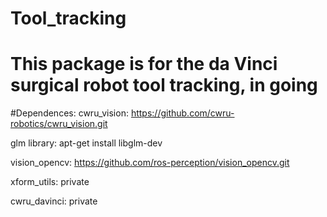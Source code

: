 # Tool_tracking
# This package is for the da Vinci surgical robot tool tracking, in going

#Dependences:
cwru_vision: https://github.com/cwru-robotics/cwru_vision.git

glm library: apt-get install libglm-dev

vision_opencv: https://github.com/ros-perception/vision_opencv.git

xform_utils: private 

cwru_davinci: private





